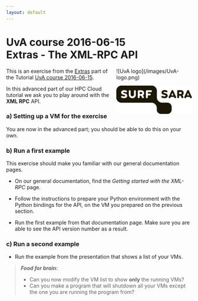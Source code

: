 ```yaml
---
layout: default
---
```


# UvA course 2016-06-15  <br/> Extras - The XML-RPC API

<div style="float:right;max-width:205px;" markdown="1">
![UvA logo](/images/UvA-logo.png)

![SURFsara logo](/images/SURFsara_logo.png)
</div>

This is an exercise from the [Extras](extras) part of the Tutorial [UvA course 2016-06-15](.).

In this advanced part of our HPC Cloud tutorial we ask you to play around with the **XML RPC** API.

### a) Setting up a VM for the exercise

You are now in the advanced part; you should be able to do this on your own.

### b) Run a first example

This exercise should make you familiar with our general documentation pages.

* On our general documentation, find the _Getting started with the XML-RPC_ page.

* Follow the instructions to prepare your Python environment with the Python bindings for the API, on the VM you prepared on the previous section.

* Run the first example from that documentation page. Make sure you are able to see the API version number as a result.

### c) Run a second example

* Run the example from the presentation that shows a list of your VMs.

> **_Food for brain:_**
>
> * Can you now modify the VM list to show **only** the running VMs?
> * Can you make a program that will shutdown all your VMs except the one you are running the program from?
